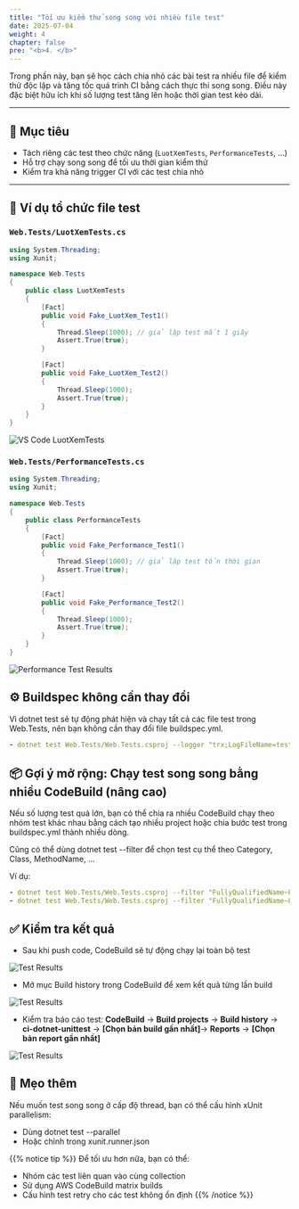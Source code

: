 ```yaml
---
title: "Tối ưu kiểm thử song song với nhiều file test"
date: 2025-07-04
weight: 4
chapter: false
pre: "<b>4. </b>"
---
```


Trong phần này, bạn sẽ học cách chia nhỏ các bài test ra nhiều file để kiểm thử độc lập và tăng tốc quá trình CI bằng cách thực thi song song. Điều này đặc biệt hữu ích khi số lượng test tăng lên hoặc thời gian test kéo dài.

---

## 🎯 Mục tiêu

- Tách riêng các test theo chức năng (`LuotXemTests`, `PerformanceTests`, …)
- Hỗ trợ chạy song song để tối ưu thời gian kiểm thử
- Kiểm tra khả năng trigger CI với các test chia nhỏ

---

## 🧪 Ví dụ tổ chức file test

### `Web.Tests/LuotXemTests.cs`

```csharp
using System.Threading;
using Xunit;

namespace Web.Tests
{
    public class LuotXemTests
    {
        [Fact]
        public void Fake_LuotXem_Test1()
        {
            Thread.Sleep(1000); // giả lập test mất 1 giây
            Assert.True(true);
        }

        [Fact]
        public void Fake_LuotXem_Test2()
        {
            Thread.Sleep(1000);
            Assert.True(true);
        }
    }
}
```

![VS Code LuotXemTests](/aws-workshop-demo/images/4-parallel-execution/luotxem-tests-vscode.png)
<!-- Cần thêm ảnh: Screenshot VS Code showing LuotXemTests.cs với syntax highlighting -->

### `Web.Tests/PerformanceTests.cs`

```csharp
using System.Threading;
using Xunit;

namespace Web.Tests
{
    public class PerformanceTests
    {
        [Fact]
        public void Fake_Performance_Test1()
        {
            Thread.Sleep(1000); // giả lập test tốn thời gian
            Assert.True(true);
        }

        [Fact]
        public void Fake_Performance_Test2()
        {
            Thread.Sleep(1000);
            Assert.True(true);
        }
    }
}
```

![Performance Test Results](/aws-workshop-demo/images/4-parallel-execution/performance-test-results.png)
<!-- Cần thêm ảnh: Screenshot kết quả test hiệu năng -->

## ⚙️ Buildspec không cần thay đổi

Vì dotnet test sẽ tự động phát hiện và chạy tất cả các file test trong Web.Tests, nên bạn không cần thay đổi file buildspec.yml.

```yaml
- dotnet test Web.Tests/Web.Tests.csproj --logger "trx;LogFileName=test_results.trx"
```

<!-- Cần thêm ảnh: Screenshot cấu hình CodeBuild -->

## 📦 Gợi ý mở rộng: Chạy test song song bằng nhiều CodeBuild (nâng cao)

Nếu số lượng test quá lớn, bạn có thể chia ra nhiều CodeBuild chạy theo nhóm test khác nhau bằng cách tạo nhiều project hoặc chia bước test trong buildspec.yml thành nhiều dòng.

Cũng có thể dùng dotnet test --filter để chọn test cụ thể theo Category, Class, MethodName, …

Ví dụ:

```yaml
- dotnet test Web.Tests/Web.Tests.csproj --filter "FullyQualifiedName~PerformanceTests"
- dotnet test Web.Tests/Web.Tests.csproj --filter "FullyQualifiedName~LuotXemTests"
```

## ✅ Kiểm tra kết quả

- Sau khi push code, CodeBuild sẽ tự động chạy lại toàn bộ test

![Test Results](/aws-workshop-demo/images/4-parallel-execution/test-results.png)

- Mở mục Build history trong CodeBuild để xem kết quả từng lần build

![Test Results](/aws-workshop-demo/images/4-parallel-execution/test-results2.png)

- Kiểm tra báo cáo test:
**CodeBuild** → **Build projects** → **Build history** → **ci-dotnet-unittest** → **[Chọn bản build gần nhất]**→ **Reports** → **[Chọn bản report gần nhất]**

![Test Results](/aws-workshop-demo/images/4-parallel-execution/test-results3.png)

## 🧠 Mẹo thêm

Nếu muốn test song song ở cấp độ thread, bạn có thể cấu hình xUnit parallelism:
- Dùng dotnet test --parallel 
- Hoặc chỉnh trong xunit.runner.json

{{% notice tip %}}
Để tối ưu hơn nữa, bạn có thể:
- Nhóm các test liên quan vào cùng collection
- Sử dụng AWS CodeBuild matrix builds
- Cấu hình test retry cho các test không ổn định
{{% /notice %}}
